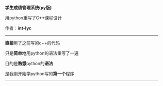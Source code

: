 **学生成绩管理系统(py版)**

用python重写了C++课程设计

作者：**int-lyc**

---

**直接**用了之前写的c++的代码

只是**简单地**用python的语法重写了一遍

目的是**熟悉**python的**语法**

是我刚开始学python写的**第一个**程序

---